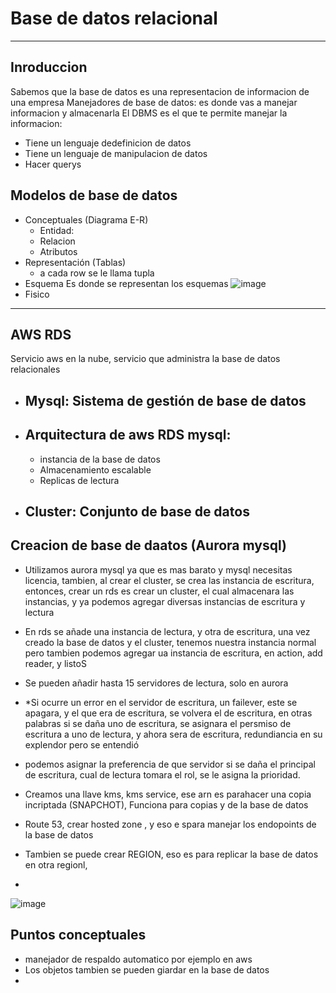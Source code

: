 # Base de datos relacional
---
## Inroduccion
Sabemos que la base de datos es una representacion de informacion de una empresa
Manejadores de base de datos: es donde vas a manejar informacion y almacenarla
El DBMS es el que te permite manejar la informacion:
  - Tiene un lenguaje dedefinicion de datos
  - Tiene un lenguaje de manipulacion de datos
  - Hacer querys

## Modelos de base de datos
- Conceptuales (Diagrama E-R)
    - Entidad: 
    - Relacion
    - Atributos
- Representación (Tablas)
    - a cada row se le llama tupla
- Esquema Es donde se representan los esquemas
  ![image](https://github.com/user-attachments/assets/7a6fbc67-919b-4bc0-91c2-1beb718701a6)
- Fisico
---
## AWS RDS 
Servicio aws en la nube, servicio que administra la base de datos relacionales
  - ## Mysql:   Sistema de gestión de base de datos
  - ## Arquitectura de aws RDS mysql:
      - instancia de la base de datos
      - Almacenamiento escalable
      - Replicas de lectura
  - ## Cluster: Conjunto de base de datos
## Creacion de base de daatos (Aurora mysql)
  - Utilizamos aurora mysql ya que es mas barato y mysql necesitas licencia, tambien, al crear el cluster, se crea las instancia de escritura, entonces, crear un rds es crear un cluster, el cual almacenara las instancias, y ya podemos agregar diversas instancias de escritura y lectura

  - En rds se añade una instancia de lectura, y otra de escritura, una vez creado la base de datos y el cluster, tenemos nuestra instancia normal pero tambien podemos agregar ua instancia de escritura, en action, add reader, y listoS
  - Se pueden añadir hasta 15 servidores de lectura, solo en aurora
  - *Si ocurre un error en el servidor de escritura, un failever, este se apagara, y el que era de escritura, se volvera el de escritura, en otras palabras si se daña uno de escritura, se asignara el persmiso de escritura a uno de lectura, y ahora sera de escritura, redundiancia en su explendor pero se entendió
  - podemos asignar la preferencia de que servidor si se daña el principal de escritura, cual de lectura tomara el rol, se le asigna la prioridad.
  - Creamos una llave kms, kms service, ese arn es parahacer una copia incriptada (SNAPCHOT), Funciona para copias y de la base de datos
  - Route 53, crear hosted zone , y eso e spara manejar los endopoints de la base de datos
  - Tambien se puede crear REGION, eso es para replicar la base de datos en otra regionl, 
  - 
![image](https://github.com/user-attachments/assets/f963d15d-c3b0-4efc-b47e-06e8a6b0ffb0)

## Puntos conceptuales
- manejador de respaldo automatico por ejemplo en aws
- Los objetos tambien se pueden giardar en la base de datos
- 
